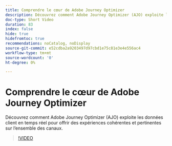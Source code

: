 ```yaml
---
title: Comprendre le cœur de Adobe Journey Optimizer
description: Découvrez comment Adobe Journey Optimizer (AJO) exploite les données client en temps réel pour offrir des expériences cohérentes et pertinentes sur l’ensemble des canaux.
doc-type: Short Video
duration: 83
index: false
hide: true
hidefromtoc: true
recommendations: noCatalog, noDisplay
source-git-commit: e52cdba2a9203497d97cbd1e75c81e3e4e556ac4
workflow-type: tm+mt
source-wordcount: '0'
ht-degree: 0%

---
```



# Comprendre le cœur de Adobe Journey Optimizer

Découvrez comment Adobe Journey Optimizer (AJO) exploite les données client en temps réel pour offrir des expériences cohérentes et pertinentes sur l’ensemble des canaux.

<!-- 62_S522_3442522_82_understanding-the-core-of-adobe-journey-optimizer -->
>[!VIDEO](https://video.tv.adobe.com/v/3460488/?learn=on&enablevpops=true&captions=fre_fr)
